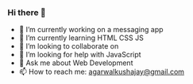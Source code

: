### Hi there 👋
- 🔭 I’m currently working on a messaging app
- 🌱 I’m currently learning HTML CSS JS
- 👯 I’m looking to collaborate on 
- 🤔 I’m looking for help with JavaScript
- 💬 Ask me about Web Development
- 📫 How to reach me: agarwalkushajay@gmail.com

<!--
**Kush4077/Kush4077** is a ✨ _special_ ✨ repository because its `README.md` (this file) appears on your GitHub profile.

Here are some ideas to get you started:


- 😄 Pronouns: ...
- ⚡ Fun fact: ...
-->
